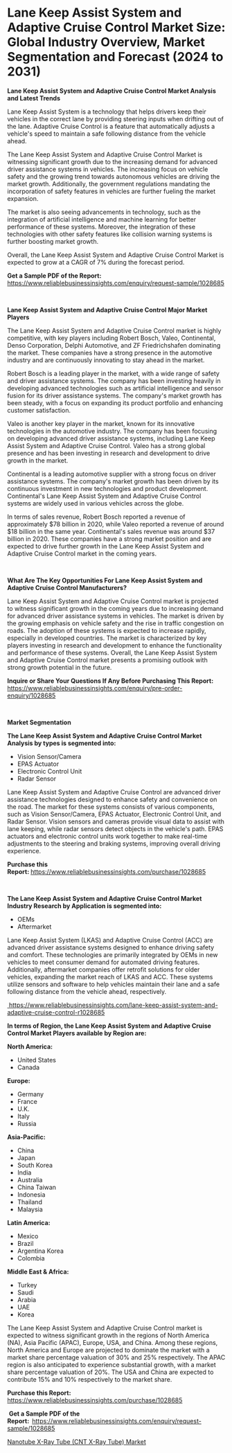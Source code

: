<p><h1>Lane Keep Assist System and Adaptive Cruise Control Market Size: Global Industry Overview, Market Segmentation and Forecast (2024 to 2031)</h1></p><p><strong>Lane Keep Assist System and Adaptive Cruise Control Market Analysis and Latest Trends</strong></p>
<p><p>Lane Keep Assist System is a technology that helps drivers keep their vehicles in the correct lane by providing steering inputs when drifting out of the lane. Adaptive Cruise Control is a feature that automatically adjusts a vehicle's speed to maintain a safe following distance from the vehicle ahead.</p><p>The Lane Keep Assist System and Adaptive Cruise Control Market is witnessing significant growth due to the increasing demand for advanced driver assistance systems in vehicles. The increasing focus on vehicle safety and the growing trend towards autonomous vehicles are driving the market growth. Additionally, the government regulations mandating the incorporation of safety features in vehicles are further fueling the market expansion.</p><p>The market is also seeing advancements in technology, such as the integration of artificial intelligence and machine learning for better performance of these systems. Moreover, the integration of these technologies with other safety features like collision warning systems is further boosting market growth.</p><p>Overall, the Lane Keep Assist System and Adaptive Cruise Control Market is expected to grow at a CAGR of 7% during the forecast period.</p></p>
<p><strong>Get a Sample PDF of the Report:&nbsp;</strong> <a href="https://www.reliablebusinessinsights.com/enquiry/request-sample/1028685">https://www.reliablebusinessinsights.com/enquiry/request-sample/1028685</a></p>
<p>&nbsp;</p>
<p><strong>Lane Keep Assist System and Adaptive Cruise Control Major Market Players</strong></p>
<p><p>The Lane Keep Assist System and Adaptive Cruise Control market is highly competitive, with key players including Robert Bosch, Valeo, Continental, Denso Corporation, Delphi Automotive, and ZF Friedrichshafen dominating the market. These companies have a strong presence in the automotive industry and are continuously innovating to stay ahead in the market.</p><p>Robert Bosch is a leading player in the market, with a wide range of safety and driver assistance systems. The company has been investing heavily in developing advanced technologies such as artificial intelligence and sensor fusion for its driver assistance systems. The company's market growth has been steady, with a focus on expanding its product portfolio and enhancing customer satisfaction.</p><p>Valeo is another key player in the market, known for its innovative technologies in the automotive industry. The company has been focusing on developing advanced driver assistance systems, including Lane Keep Assist System and Adaptive Cruise Control. Valeo has a strong global presence and has been investing in research and development to drive growth in the market.</p><p>Continental is a leading automotive supplier with a strong focus on driver assistance systems. The company's market growth has been driven by its continuous investment in new technologies and product development. Continental's Lane Keep Assist System and Adaptive Cruise Control systems are widely used in various vehicles across the globe.</p><p>In terms of sales revenue, Robert Bosch reported a revenue of approximately $78 billion in 2020, while Valeo reported a revenue of around $18 billion in the same year. Continental's sales revenue was around $37 billion in 2020. These companies have a strong market position and are expected to drive further growth in the Lane Keep Assist System and Adaptive Cruise Control market in the coming years.</p></p>
<p>&nbsp;</p>
<p><strong>What Are The Key Opportunities For Lane Keep Assist System and Adaptive Cruise Control Manufacturers?</strong></p>
<p><p>Lane Keep Assist System and Adaptive Cruise Control market is projected to witness significant growth in the coming years due to increasing demand for advanced driver assistance systems in vehicles. The market is driven by the growing emphasis on vehicle safety and the rise in traffic congestion on roads. The adoption of these systems is expected to increase rapidly, especially in developed countries. The market is characterized by key players investing in research and development to enhance the functionality and performance of these systems. Overall, the Lane Keep Assist System and Adaptive Cruise Control market presents a promising outlook with strong growth potential in the future.</p></p>
<p><strong>Inquire or Share Your Questions If Any Before Purchasing This Report:</strong> <a href="https://www.reliablebusinessinsights.com/enquiry/pre-order-enquiry/1028685">https://www.reliablebusinessinsights.com/enquiry/pre-order-enquiry/1028685</a></p>
<p>&nbsp;</p>
<p><strong>Market Segmentation</strong></p>
<p><strong>The Lane Keep Assist System and Adaptive Cruise Control Market Analysis by types is segmented into:</strong></p>
<p><ul><li>Vision Sensor/Camera</li><li>EPAS Actuator</li><li>Electronic Control Unit</li><li>Radar Sensor</li></ul></p>
<p><p>Lane Keep Assist System and Adaptive Cruise Control are advanced driver assistance technologies designed to enhance safety and convenience on the road. The market for these systems consists of various components, such as Vision Sensor/Camera, EPAS Actuator, Electronic Control Unit, and Radar Sensor. Vision sensors and cameras provide visual data to assist with lane keeping, while radar sensors detect objects in the vehicle's path. EPAS actuators and electronic control units work together to make real-time adjustments to the steering and braking systems, improving overall driving experience.</p></p>
<p><strong>Purchase this Report:&nbsp;</strong><a href="https://www.reliablebusinessinsights.com/purchase/1028685">https://www.reliablebusinessinsights.com/purchase/1028685</a></p>
<p>&nbsp;</p>
<p><strong>The Lane Keep Assist System and Adaptive Cruise Control Market Industry Research by Application is segmented into:</strong></p>
<p><ul><li>OEMs</li><li>Aftermarket</li></ul></p>
<p><p>Lane Keep Assist System (LKAS) and Adaptive Cruise Control (ACC) are advanced driver assistance systems designed to enhance driving safety and comfort. These technologies are primarily integrated by OEMs in new vehicles to meet consumer demand for automated driving features. Additionally, aftermarket companies offer retrofit solutions for older vehicles, expanding the market reach of LKAS and ACC. These systems utilize sensors and software to help vehicles maintain their lane and a safe following distance from the vehicle ahead, respectively.</p></p>
<p><a href="https://www.reliablebusinessinsights.com/lane-keep-assist-system-and-adaptive-cruise-control-r1028685">&nbsp;https://www.reliablebusinessinsights.com/lane-keep-assist-system-and-adaptive-cruise-control-r1028685</a></p>
<p><strong>In terms of Region, the Lane Keep Assist System and Adaptive Cruise Control Market Players available by Region are:</strong></p>
<p>
    <p> <strong> North America: </strong>
        <ul>
            <li>United States</li>
            <li>Canada</li>
        </ul>
        </p> 
    <p> <strong> Europe: </strong>
        <ul>
            <li>Germany</li>
            <li>France</li>
            <li>U.K.</li>
            <li>Italy</li>
            <li>Russia</li>
        </ul>
        </p> 
    <p> <strong> Asia-Pacific: </strong>
        <ul>
            <li>China</li>
            <li>Japan</li>
            <li>South Korea</li>
            <li>India</li>
            <li>Australia</li>
            <li>China Taiwan</li>
            <li>Indonesia</li>
            <li>Thailand</li>
            <li>Malaysia</li>
        </ul>
        </p> 
    <p> <strong> Latin America: </strong>
        <ul>
            <li>Mexico</li>
            <li>Brazil</li>
            <li>Argentina Korea</li>
            <li>Colombia</li>
        </ul>
        </p> 
    <p> <strong> Middle East & Africa: </strong>
        <ul>
            <li>Turkey</li>
            <li>Saudi</li>
            <li>Arabia</li>
            <li>UAE</li>
            <li>Korea</li>
        </ul>
    </p>
    </p>
<p><p>The Lane Keep Assist System and Adaptive Cruise Control market is expected to witness significant growth in the regions of North America (NA), Asia Pacific (APAC), Europe, USA, and China. Among these regions, North America and Europe are projected to dominate the market with a market share percentage valuation of 30% and 25% respectively. The APAC region is also anticipated to experience substantial growth, with a market share percentage valuation of 20%. The USA and China are expected to contribute 15% and 10% respectively to the market share.</p></p>
<p><strong>Purchase this Report: </strong><a href="https://www.reliablebusinessinsights.com/purchase/1028685">https://www.reliablebusinessinsights.com/purchase/1028685</a></p>
<p>&nbsp;<strong>Get a Sample PDF of the Report:&nbsp;&nbsp;</strong><a href="https://www.reliablebusinessinsights.com/enquiry/request-sample/1028685">https://www.reliablebusinessinsights.com/enquiry/request-sample/1028685</a></p>
<p><strong></strong></p>
<p><p><a href="https://github.com/NorbertYates/Market-Research-Report-List-5/blob/main/nanotube-x-ray-tube-cnt-x-ray-tube-market.md">Nanotube X-Ray Tube (CNT X-Ray Tube) Market</a></p></p>